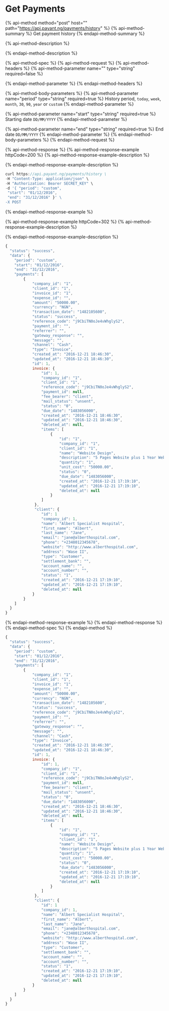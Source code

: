 # Get Payments

{% api-method method="post" host="" path="https://api.payant.ng/payments/history" %}
{% api-method-summary %}
Get payment history
{% endapi-method-summary %}

{% api-method-description %}

{% endapi-method-description %}

{% api-method-spec %}
{% api-method-request %}
{% api-method-headers %}
{% api-method-parameter name="" type="string" required=false %}

{% endapi-method-parameter %}
{% endapi-method-headers %}

{% api-method-body-parameters %}
{% api-method-parameter name="period" type="string" required=true %}
History period, `today`, `week`, `month`, `30`, `90`, `year` or `custom`
{% endapi-method-parameter %}

{% api-method-parameter name="start" type="string" required=true %}
Starting date `DD/MM/YYYY`
{% endapi-method-parameter %}

{% api-method-parameter name="end" type="string" required=true %}
End date `DD/MM/YYYY`
{% endapi-method-parameter %}
{% endapi-method-body-parameters %}
{% endapi-method-request %}

{% api-method-response %}
{% api-method-response-example httpCode=200 %}
{% api-method-response-example-description %}

{% endapi-method-response-example-description %}

```javascript
curl https://api.payant.ng/payments/history \
-H "Content-Type: application/json" \
-H "Authorization: Bearer SECRET_KEY" \
-d '{ "period": "custom", 
 "start": "01/12/2016", 
 "end": "31/12/2016" }' \
-X POST 
```
{% endapi-method-response-example %}

{% api-method-response-example httpCode=302 %}
{% api-method-response-example-description %}

{% endapi-method-response-example-description %}

```javascript
{
  "status": "success",
  "data": {
    "period": "custom", 
    "start": "01/12/2016", 
    "end": "31/12/2016",
    "payments": [
        { 
            "company_id": "1",
            "client_id": "1",
            "invoice_id": "1",
            "expense_id": "",
            "amount": "50000.00",
            "currency": "NGN",
            "transaction_date": "1482105600",
            "status": "success",
            "reference_code": "j9CbiTN0oJe4vWhglyS2",
            "payment_id": "",
            "referrer": "",
            "gateway_response": "",
            "message": "",
            "channel": "Cash",
            "type": "Invoice",
            "created_at": "2016-12-21 18:46:30",
            "updated_at": "2016-12-21 18:46:30",
            "id": 1,
            invoice: {
                "id": 1,
                "company_id": "1",
                "client_id": "1",
                "reference_code": "j9CbiTN0oJe4vWhglyS2",
                "payment_id": null,
                "fee_bearer": "client",
                "mail_status": "unsent",
                "status": "0",
                "due_date": "1483056000",
                "created_at": "2016-12-21 18:46:30",
                "updated_at": "2016-12-21 18:46:30",
                "deleted_at": null,
                "items": [
                    {
                        "id": "1",
                        "company_id": "1",
                        "client_id": "1",
                        "name": "Website Design",
                        "description": "5 Pages Website plus 1 Year Web Hosting",
                        "quantity": "1",
                        "unit_cost": "50000.00",
                        "status": "0",
                        "due_date": "1483056000",
                        "created_at": "2016-12-21 17:19:10",
                        "updated_at": "2016-12-21 17:19:10",
                        "deleted_at": null
                    }
                ]
             },
             "client": {
                "id": 1
                "company_id": 1,
                "name": "Albert Specialist Hospital",
                "first_name": "Albert",
                "last_name": "Jane",
                "email": "jane@alberthospital.com",
                "phone": "+2348012345678",
                "website": "http://www.alberthospital.com",
                "address": "Wase II",
                "type": "Customer",
                "settlement_bank": "",
                "account_name": "",
                "account_number": "",
                "status": "1",
                "created_at": "2016-12-21 17:19:10",
                "updated_at": "2016-12-21 17:19:10",
                "deleted_at": null
            }
        }
    ]    
  }
}
```
{% endapi-method-response-example %}
{% endapi-method-response %}
{% endapi-method-spec %}
{% endapi-method %}

```javascript
{
  "status": "success",
  "data": {
    "period": "custom", 
    "start": "01/12/2016", 
    "end": "31/12/2016",
    "payments": [
        { 
            "company_id": "1",
            "client_id": "1",
            "invoice_id": "1",
            "expense_id": "",
            "amount": "50000.00",
            "currency": "NGN",
            "transaction_date": "1482105600",
            "status": "success",
            "reference_code": "j9CbiTN0oJe4vWhglyS2",
            "payment_id": "",
            "referrer": "",
            "gateway_response": "",
            "message": "",
            "channel": "Cash",
            "type": "Invoice",
            "created_at": "2016-12-21 18:46:30",
            "updated_at": "2016-12-21 18:46:30",
            "id": 1,
            invoice: {
                "id": 1,
                "company_id": "1",
                "client_id": "1",
                "reference_code": "j9CbiTN0oJe4vWhglyS2",
                "payment_id": null,
                "fee_bearer": "client",
                "mail_status": "unsent",
                "status": "0",
                "due_date": "1483056000",
                "created_at": "2016-12-21 18:46:30",
                "updated_at": "2016-12-21 18:46:30",
                "deleted_at": null,
                "items": [
                    {
                        "id": "1",
                        "company_id": "1",
                        "client_id": "1",
                        "name": "Website Design",
                        "description": "5 Pages Website plus 1 Year Web Hosting",
                        "quantity": "1",
                        "unit_cost": "50000.00",
                        "status": "0",
                        "due_date": "1483056000",
                        "created_at": "2016-12-21 17:19:10",
                        "updated_at": "2016-12-21 17:19:10",
                        "deleted_at": null
                    }
                ]
             },
             "client": {
                "id": 1
                "company_id": 1,
                "name": "Albert Specialist Hospital",
                "first_name": "Albert",
                "last_name": "Jane",
                "email": "jane@alberthospital.com",
                "phone": "+2348012345678",
                "website": "http://www.alberthospital.com",
                "address": "Wase II",
                "type": "Customer",
                "settlement_bank": "",
                "account_name": "",
                "account_number": "",
                "status": "1",
                "created_at": "2016-12-21 17:19:10",
                "updated_at": "2016-12-21 17:19:10",
                "deleted_at": null
            }
        }
    ]    
  }
}
```

